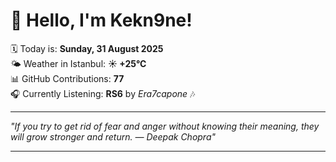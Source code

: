 # 👋 Hello, I'm Kekn9ne!

🗓️ Today is: **Sunday, 31 August 2025**  
🌤️ Weather in Istanbul: **☀️   +25°C**  
📊 GitHub Contributions: **77**  
🎧 Currently Listening: **RS6** by *Era7capone* 🎶

---

_"If you try to get rid of fear and anger without knowing their meaning, they will grow stronger and return. — *Deepak Chopra*"_

---
